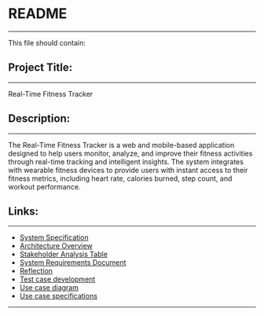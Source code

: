# README
___
This file should contain:

## Project Title: 
___
Real-Time Fitness Tracker
## Description:
___
The Real-Time Fitness Tracker is a web and mobile-based application designed to help users monitor, analyze, and improve their fitness activities through real-time tracking and intelligent insights. The system integrates with wearable fitness devices to provide users with instant access to their fitness metrics, including heart rate, calories burned, step count, and workout performance.
## Links:
___
- [System Specification](SPECIFICATION.md)
- [Architecture Overview](ARCHITECTURE.md)
- [Stakeholder Analysis Table](Stakeholder_Analysis_Table.md)
- [System Requirements Document](System_Requirements_Document.md)
- [Reflection](Reflection.md)
- [Test case development](Test-Case-Development.md)
- [Use case diagram](Use_Case_Diagram.md)
- [Use case specifications](Use_Case_Specifications.md)

___

